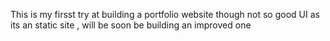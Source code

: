 This is my firsst try at building a portfolio website though not so good UI as its an static site , will be soon be building an improved one

